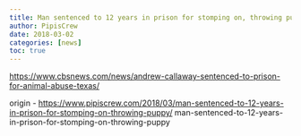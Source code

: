 ```yaml
---
title: Man sentenced to 12 years in prison for stomping on, throwing puppy
author: PipisCrew
date: 2018-03-02
categories: [news]
toc: true
---
```


https://www.cbsnews.com/news/andrew-callaway-sentenced-to-prison-for-animal-abuse-texas/

origin - https://www.pipiscrew.com/2018/03/man-sentenced-to-12-years-in-prison-for-stomping-on-throwing-puppy/ man-sentenced-to-12-years-in-prison-for-stomping-on-throwing-puppy